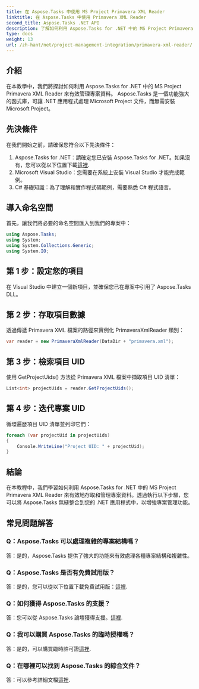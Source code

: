 ```yaml
---
title: 在 Aspose.Tasks 中使用 MS Project Primavera XML Reader
linktitle: 在 Aspose.Tasks 中使用 Primavera XML Reader
second_title: Aspose.Tasks .NET API
description: 了解如何利用 Aspose.Tasks for .NET 中的 MS Project Primavera XML Reader 來有效管理專案資料。取得逐步指導並探索常見問題。
type: docs
weight: 13
url: /zh-hant/net/project-management-integration/primavera-xml-reader/
---
```

## 介紹
在本教學中，我們將探討如何利用 Aspose.Tasks for .NET 中的 MS Project Primavera XML Reader 來有效管理專案資料。 Aspose.Tasks 是一個功能強大的函式庫，可讓 .NET 應用程式處理 Microsoft Project 文件，而無需安裝 Microsoft Project。
## 先決條件
在我們開始之前，請確保您符合以下先決條件：
1.  Aspose.Tasks for .NET：請確定您已安裝 Aspose.Tasks for .NET。如果沒有，您可以從以下位置下載[這裡](https://releases.aspose.com/tasks/net/).
2. Microsoft Visual Studio：您需要在系統上安裝 Visual Studio 才能完成範例。
3. C# 基礎知識：為了理解和實作程式碼範例，需要熟悉 C# 程式語言。

## 導入命名空間
首先，讓我們將必要的命名空間匯入到我們的專案中：
```csharp
using Aspose.Tasks;
using System;
using System.Collections.Generic;
using System.IO;

```
## 第 1 步：設定您的項目
在 Visual Studio 中建立一個新項目，並確保您已在專案中引用了 Aspose.Tasks DLL。
## 第 2 步：存取項目數據
透過傳遞 Primavera XML 檔案的路徑來實例化 PrimaveraXmlReader 類別：
```csharp
var reader = new PrimaveraXmlReader(DataDir + "primavera.xml");
```
## 第 3 步：檢索項目 UID
使用 GetProjectUids() 方法從 Primavera XML 檔案中擷取項目 UID 清單：
```csharp
List<int> projectUids = reader.GetProjectUids();
```
## 第 4 步：迭代專案 UID
循環遍歷項目 UID 清單並列印它們：
```csharp
foreach (var projectUid in projectUids)
{
    Console.WriteLine("Project UID: " + projectUid);
}
```

## 結論
在本教程中，我們學習如何利用 Aspose.Tasks for .NET 中的 MS Project Primavera XML Reader 來有效地存取和管理專案資料。透過執行以下步驟，您可以將 Aspose.Tasks 無縫整合到您的 .NET 應用程式中，以增強專案管理功能。
## 常見問題解答
### Q：Aspose.Tasks 可以處理複雜的專案結構嗎？
答：是的，Aspose.Tasks 提供了強大的功能來有效處理各種專案結構和複雜性。
### Q：Aspose.Tasks 是否有免費試用版？
答：是的，您可以從以下位置下載免費試用版：[這裡](https://releases.aspose.com/).
### Q：如何獲得 Aspose.Tasks 的支援？
答：您可以從 Aspose.Tasks 論壇獲得支援。[這裡](https://forum.aspose.com/c/tasks/15).
### Q：我可以購買 Aspose.Tasks 的臨時授權嗎？
答：是的，可以購買臨時許可證[這裡](https://purchase.aspose.com/temporary-license/).
### Q：在哪裡可以找到 Aspose.Tasks 的綜合文件？
答：可以參考詳細文檔[這裡](https://reference.aspose.com/tasks/net/).